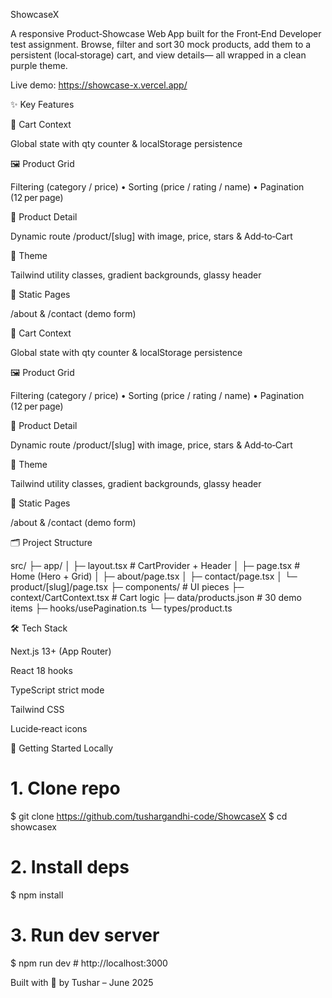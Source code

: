 ShowcaseX

  

A responsive Product‑Showcase Web App built for the Front‑End Developer test assignment.  Browse, filter and sort 30 mock products, add them to a persistent (local‑storage) cart, and view details— all wrapped in a clean purple theme.

Live demo: https://showcase-x.vercel.app/

✨ Key Features

🛒 Cart Context

Global state with qty counter & localStorage persistence

🖼 Product Grid

Filtering (category / price) • Sorting (price / rating / name) • Pagination (12 per page)

📄 Product Detail

Dynamic route /product/[slug] with image, price, stars & Add‑to‑Cart

🎨 Theme

Tailwind utility classes, gradient backgrounds, glassy header

📄 Static Pages

/about & /contact (demo form)



🛒 Cart Context

Global state with qty counter & localStorage persistence

🖼 Product Grid

Filtering (category / price) • Sorting (price / rating / name) • Pagination (12 per page)

📄 Product Detail

Dynamic route /product/[slug] with image, price, stars & Add‑to‑Cart

🎨 Theme

Tailwind utility classes, gradient backgrounds, glassy header

📄 Static Pages

/about & /contact (demo form)

🗂 Project Structure

src/
  ├─ app/
  │    ├─ layout.tsx          # CartProvider + Header
  │    ├─ page.tsx            # Home (Hero + Grid)
  │    ├─ about/page.tsx
  │    ├─ contact/page.tsx
  │    └─ product/[slug]/page.tsx
  ├─ components/              # UI pieces
  ├─ context/CartContext.tsx  # Cart logic
  ├─ data/products.json       # 30 demo items
  ├─ hooks/usePagination.ts
  └─ types/product.ts

🛠 Tech Stack

Next.js 13+ (App Router)

React 18 hooks

TypeScript strict mode

Tailwind CSS

Lucide‑react icons

🚀 Getting Started Locally

# 1. Clone repo
$ git clone https://github.com/tushargandhi-code/ShowcaseX
$ cd showcasex

# 2. Install deps
$ npm install

# 3. Run dev server
$ npm run dev       # http://localhost:3000




Built with 💜 by Tushar – June 2025

